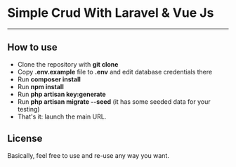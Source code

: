 # Simple Crud With Laravel & Vue Js

---

## How to use

- Clone the repository with __git clone__
- Copy __.env.example__ file to __.env__ and edit database credentials there
- Run __composer install__
- Run __npm install__
- Run __php artisan key:generate__
- Run __php artisan migrate --seed__ (it has some seeded data for your testing)
- That's it: launch the main URL. 


## License

Basically, feel free to use and re-use any way you want.
